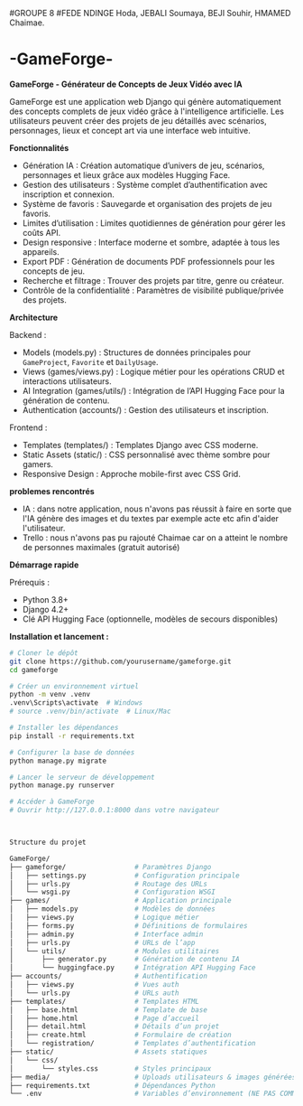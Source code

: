 #GROUPE 8
#FEDE NDINGE Hoda, JEBALI Soumaya, BEJI Souhir, HMAMED Chaimae. 

# -GameForge-

**GameForge - Générateur de Concepts de Jeux Vidéo avec IA**

GameForge est une application web Django qui génère automatiquement des concepts complets de jeux vidéo grâce à l'intelligence artificielle. Les utilisateurs peuvent créer des projets de jeu détaillés avec scénarios, personnages, lieux et concept art via une interface web intuitive.

**Fonctionnalités**

- Génération IA : Création automatique d’univers de jeu, scénarios, personnages et lieux grâce aux modèles Hugging Face.  
- Gestion des utilisateurs : Système complet d’authentification avec inscription et connexion.  
- Système de favoris : Sauvegarde et organisation des projets de jeu favoris.  
- Limites d’utilisation : Limites quotidiennes de génération pour gérer les coûts API.  
- Design responsive : Interface moderne et sombre, adaptée à tous les appareils.  
- Export PDF : Génération de documents PDF professionnels pour les concepts de jeu.  
- Recherche et filtrage : Trouver des projets par titre, genre ou créateur.  
- Contrôle de la confidentialité : Paramètres de visibilité publique/privée des projets.

**Architecture**

Backend :  
- Models (models.py) : Structures de données principales pour `GameProject`, `Favorite` et `DailyUsage`.  
- Views (games/views.py) : Logique métier pour les opérations CRUD et interactions utilisateurs.  
- AI Integration (games/utils/) : Intégration de l’API Hugging Face pour la génération de contenu.  
- Authentication (accounts/) : Gestion des utilisateurs et inscription.

Frontend :  
- Templates (templates/) : Templates Django avec CSS moderne.  
- Static Assets (static/) : CSS personnalisé avec thème sombre pour gamers.  
- Responsive Design : Approche mobile-first avec CSS Grid.


**problemes rencontrés**
- IA : dans notre application, nous n'avons pas réussit à faire en sorte que l'IA génère des images et du textes par exemple acte etc afin d'aider l'utilisateur.
- Trello : nous n'avons pas pu rajouté Chaimae car on a atteint le nombre de personnes maximales (gratuit autorisé) 

**Démarrage rapide**

Prérequis :  
- Python 3.8+  
- Django 4.2+  
- Clé API Hugging Face (optionnelle, modèles de secours disponibles)

**Installation et lancement :**  

```bash
# Cloner le dépôt
git clone https://github.com/yourusername/gameforge.git
cd gameforge

# Créer un environnement virtuel
python -m venv .venv
.venv\Scripts\activate  # Windows
# source .venv/bin/activate  # Linux/Mac

# Installer les dépendances
pip install -r requirements.txt

# Configurer la base de données
python manage.py migrate

# Lancer le serveur de développement
python manage.py runserver

# Accéder à GameForge
# Ouvrir http://127.0.0.1:8000 dans votre navigateur



Structure du projet

GameForge/
├── gameforge/                 # Paramètres Django
│   ├── settings.py            # Configuration principale
│   ├── urls.py                # Routage des URLs
│   └── wsgi.py                # Configuration WSGI
├── games/                     # Application principale
│   ├── models.py              # Modèles de données
│   ├── views.py               # Logique métier
│   ├── forms.py               # Définitions de formulaires
│   ├── admin.py               # Interface admin
│   ├── urls.py                # URLs de l’app
│   └── utils/                 # Modules utilitaires
│       ├── generator.py       # Génération de contenu IA
│       └── huggingface.py     # Intégration API Hugging Face
├── accounts/                  # Authentification
│   ├── views.py               # Vues auth
│   └── urls.py                # URLs auth
├── templates/                 # Templates HTML
│   ├── base.html              # Template de base
│   ├── home.html              # Page d’accueil
│   ├── detail.html            # Détails d’un projet
│   ├── create.html            # Formulaire de création
│   └── registration/          # Templates d’authentification
├── static/                    # Assets statiques
│   └── css/
│       └── styles.css         # Styles principaux
├── media/                     # Uploads utilisateurs & images générées
├── requirements.txt           # Dépendances Python
└── .env                       # Variables d’environnement (NE PAS COMMIT)

